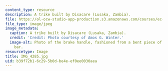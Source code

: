 ```yaml
---
content_type: resource
description: A trike built by Disacare (Lusaka, Zambia).
file: https://ol-ocw-studio-app-production.s3.amazonaws.com/courses/ec-721-wheelchair-design-in-developing-countries-spring-2009/b39f72b16c295b0dbe4eef0ee0030aea_IMG_4285.jpg
file_type: image/jpeg
image_metadata:
  caption: A trike built by Disacare (Lusaka, Zambia).
  credit: 'Credit: Photo courtesy of Amos G. Winter.'
  image-alt: Photo of the brake handle, fashioned from a bent piece of round steel
    bar.
resourcetype: Image
title: IMG_4285.jpg
uid: b39f72b1-6c29-5b0d-be4e-ef0ee0030aea
---
```

